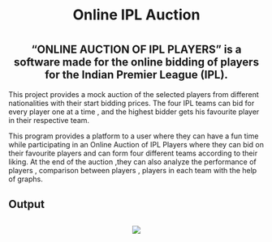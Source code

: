 <h1 align="center">Online IPL Auction<h1/>
<h2 align="center">“ONLINE AUCTION OF IPL PLAYERS” is a software made for the online bidding of players  for the Indian Premier League (IPL).</h2>
<p>This project provides a mock auction of the selected players from different nationalities with their start bidding prices. The four IPL teams can bid for every player one at a time , and the highest bidder gets his favourite player in their respective team.</p>
<p></p>This program provides a platform to a user where they can have a fun time while participating in an Online Auction of IPL Players where they can bid on their favourite players and can form four different teams according to their liking. At the end of the auction ,they can also analyze the performance of players , comparison between players , players in each team with the help of  graphs.
</p>
<h2 align="left">Output<h2/>
<p align="center"><img src="https://github.com/Rashi2608/Online-IPL-Auction/assets/138390220/924b59d2-362c-41f7-aa63-d064bafc1b47.png"</p>
